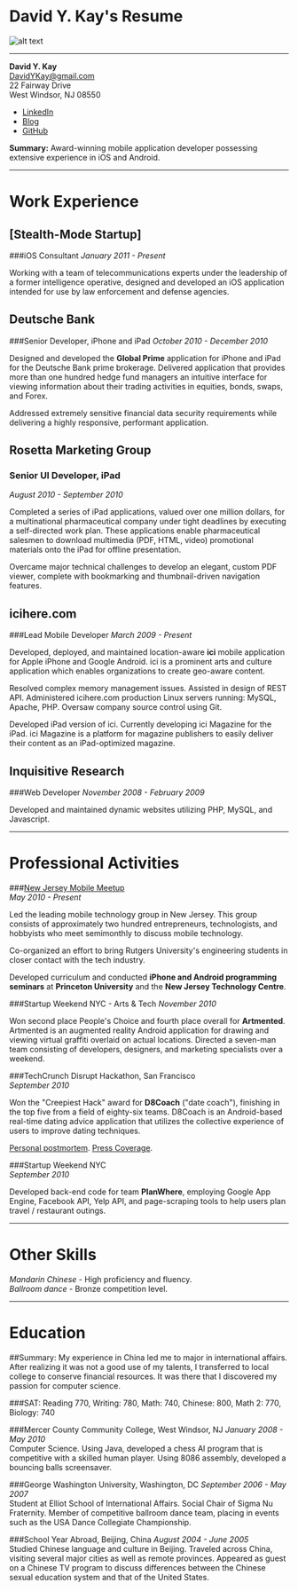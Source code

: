 # David Y. Kay's Resume

![alt text]( http://0.gravatar.com/avatar/30d6fbf81284ac9005e8e9ccc7ecfb1e?size=420 "David Y. Kay")

* * * * * * * * * * * * * * * * * *

__David Y. Kay__  
DavidYKay@gmail.com  
22 Fairway Drive  
West Windsor, NJ 08550  

* [LinkedIn](http://linkedin.com/in/DavidYKay)  
* [Blog](http://blog.davidykay.com)  
* [GitHub](http://github.com/DavidYKay)  

__Summary:__  Award-winning mobile application developer possessing extensive experience in iOS and Android. 

* * * * * * * * * * * * * * * * * *
# Work Experience

## [Stealth-Mode Startup]
###iOS Consultant
_January 2011 - Present_  

Working with a team of telecommunications experts under the leadership of a former intelligence operative, designed and developed an iOS application intended for use by law enforcement and defense agencies.

## Deutsche Bank 
###Senior Developer, iPhone and iPad
_October 2010 - December 2010_  

Designed and developed the __Global Prime__ application for iPhone and iPad for the Deutsche Bank prime brokerage. Delivered application that provides more than one hundred hedge fund managers an intuitive interface for viewing information about their trading activities in equities, bonds, swaps, and Forex. 

Addressed extremely sensitive financial data security requirements while delivering a highly responsive, performant application.

## Rosetta Marketing Group 
### Senior UI Developer, iPad
_August 2010 - September 2010_  
  
Completed a series of iPad applications, valued over one million dollars, for a multinational pharmaceutical company under tight deadlines by executing a self-directed work plan. These applications enable pharmaceutical salesmen to download multimedia (PDF, HTML, video) promotional materials onto the iPad for offline presentation.  

Overcame major technical challenges to develop an elegant, custom PDF viewer, complete with bookmarking and thumbnail-driven navigation features. 

## icihere.com 
###Lead Mobile Developer
_March 2009 - Present_  

Developed, deployed, and maintained location-aware __ici__ mobile application for Apple iPhone and Google Android. ici is a prominent arts and culture application which enables organizations to create geo-aware content.

Resolved complex memory management issues. Assisted in design of REST API. Administered icihere.com production Linux servers running: MySQL, Apache, PHP. Oversaw company source control using Git.  
  
Developed iPad version of ici. Currently developing ici Magazine for the iPad. ici Magazine is a platform for magazine publishers to easily deliver their content as an iPad-optimized magazine.
  
## Inquisitive Research 
###Web Developer
_November 2008 - February 2009_  
  
Developed and maintained dynamic websites utilizing PHP, MySQL, and Javascript.

* * * * * * * * * * * * * * * * * *
# Professional Activities  

###[New Jersey Mobile Meetup](http://meetup.com/njmobile/)  
_May 2010 - Present_  

Led the leading mobile technology group in New Jersey. This group consists of approximately two hundred entrepreneurs, technologists, and hobbyists who meet semimonthly to discuss mobile technology.  

Co-organized an effort to bring Rutgers University's engineering students in closer contact with the tech industry.
  
Developed curriculum and conducted __iPhone and Android programming seminars__ at __Princeton University__ and the __New Jersey Technology Centre__.

###Startup Weekend NYC - Arts & Tech
_November 2010_  

Won second place People's Choice and fourth place overall for __Artmented__. Artmented is an augmented reality Android application for drawing and viewing virtual graffiti overlaid on actual locations. Directed a seven-man team consisting of developers, designers, and marketing specialists over a weekend.

###TechCrunch Disrupt Hackathon, San Francisco  
_September 2010_  

Won the "Creepiest Hack" award for __D8Coach__ ("date coach"), finishing in the top five from a field of eighty-six teams. D8Coach is an Android-based real-time dating advice application that utilizes the collective experience of users to improve dating techniques. 

[Personal postmortem](http://blog.davidykay.com/d8coach-hackaton-wrap-up).  [Press Coverage](http://techcrunch.com/2010/09/26/techcrunch-disrupt-hackathon-winner/).  

###Startup Weekend NYC  
_September 2010_  

Developed back-end code for team __PlanWhere__, employing Google App Engine, Facebook API, Yelp API, and page-scraping tools to help users plan travel / restaurant outings.

* * * * * * * * * * * * * * * * * *
# Other Skills

_Mandarin Chinese_ - High proficiency and fluency.  
_Ballroom dance_ - Bronze competition level.  

* * * * * * * * * * * * * * * * * *
# Education

##Summary:
My experience in China led me to major in international affairs. After realizing it was not a good use of my talents, I transferred to local college to conserve financial resources. It was there that I discovered my passion for computer science.

###SAT:
Reading 770, Writing: 780, Math: 740, Chinese: 800, Math 2: 770, Biology: 740

###Mercer County Community College, West Windsor, NJ
_January 2008 - May 2010_  
Computer Science. Using Java, developed a chess AI program that is competitive with a skilled human player. Using 8086 assembly, developed a bouncing balls screensaver.

###George Washington University, Washington, DC
_September 2006 - May 2007_  
Student at Elliot School of International Affairs. Social Chair of Sigma Nu Fraternity. Member of competitive ballroom dance team, placing in events such as the USA Dance Collegiate Championship.

###School Year Abroad, Beijing, China
_August 2004 - June 2005_  
Studied Chinese language and culture in Beijing. Traveled across China, visiting several major cities as well as remote provinces. Appeared as guest on a Chinese TV program to discuss differences between the Chinese sexual education system and that of the United States.
